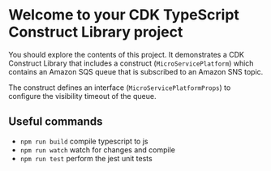 # Welcome to your CDK TypeScript Construct Library project

You should explore the contents of this project. It demonstrates a CDK Construct Library that includes a construct (`MicroServicePlatform`)
which contains an Amazon SQS queue that is subscribed to an Amazon SNS topic.

The construct defines an interface (`MicroServicePlatformProps`) to configure the visibility timeout of the queue.

## Useful commands

* `npm run build`   compile typescript to js
* `npm run watch`   watch for changes and compile
* `npm run test`    perform the jest unit tests
